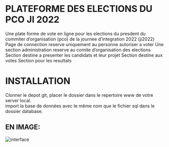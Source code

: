 # PLATEFORME DES ELECTIONS DU PCO JI 2022
Une plate forme de vote en ligne pour les elections du presdent du commiter d’organisation (pco) de la journee d’integration 2022 (ji2022)
Page de connection reserve uniquement au personne autoriser a voter
Une section administration reserve au comite d’organisation des elections
Section destine a presenter les candidats et leur projet
Section destine aux votes
Section pour les resultats
# INSTALLATION
Clonner le depot git, placer le dossier dans le repertoire www de votre server local. <br> import la base de données avec le même nom que le fichier sql dans le dossier database. <br>
## EN IMAGE:
![interface ](/public/assets/media/demo1.gif)